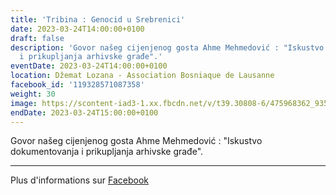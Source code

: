 ```yaml
---
title: 'Tribina : Genocid u Srebrenici'
date: 2023-03-24T14:00:00+0100
draft: false
description: 'Govor našeg cijenjenog gosta Ahme Mehmedović : "Iskustvo dokumentovanja
  i prikupljanja arhivske građe".'
eventDate: 2023-03-24T14:00:00+0100
location: Džemat Lozana - Association Bosniaque de Lausanne
facebook_id: '119328571087358'
weight: 30
image: https://scontent-iad3-1.xx.fbcdn.net/v/t39.30808-6/475968362_935496025377664_1254503329331924344_n.jpg?_nc_cat=109&ccb=1-7&_nc_sid=9e60e4&_nc_ohc=oELDdFp9CGoQ7kNvwHfFCht&_nc_oc=Adkx92Qqfdnsox3fmIK0OHV3JQfWyjKJHlBsbfElLJ41XCQeqZTXzIryHyL2hccRL74&_nc_zt=23&_nc_ht=scontent-iad3-1.xx&edm=ABTKTjYEAAAA&_nc_gid=VvQCtTXQgJfxGMPa0GDMJg&oh=00_AfOTte_-bAart4PRfsyIuR_bUsUotDtMLWWOAxs3yXAicg&oe=6853FC47
endDate: 2023-03-24T15:00:00+0100
---
```


Govor našeg cijenjenog gosta Ahme Mehmedović : "Iskustvo dokumentovanja i prikupljanja arhivske građe".

---

Plus d'informations sur [Facebook](https://facebook.com/events/119328571087358)